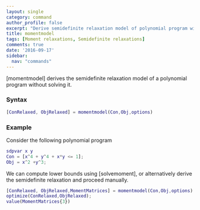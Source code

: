 ```yaml
---
layout: single
category: command
author_profile: false
excerpt: "Derive semidefinite relaxation model of polynomial program without solving it"
title: momentmodel
tags: [Moment relaxations, Semidefinite relaxations]
comments: true
date: '2016-09-17'
sidebar:
  nav: "commands"
---
```


[momentmodel] derives the semidefinite relaxation model of a polynomial program without solving it.

### Syntax

````matlab
[ConRelaxed, ObjRelaxed] = momentmodel(Con,Obj,options)
````

### Example

Consider the following polynomial program

````matlab
sdpvar x y
Con = [x^4 + y^4 + x*y <= 1];
Obj = x^2 +y^3;
````

We can compute lower bounds using [solvemoment], or alternatively derive the semidefinite relaxation and proceed manually.

````matlab
[ConRelaxed, ObjRelaxed,MomentMatrices] = momentmodel(Con,Obj,options)
optimize(ConRelaxed,ObjRelaxed);
value(MomentMatrices{3})
````





